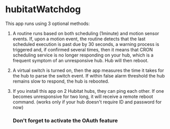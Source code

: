 # hubitatWatchdog

This app runs using 3 optional methods: 

1) A routine runs based on both scheduling (1minute) and motion sensor events. If, upon a motion event, the routine detects that the last scheduled execution is past due by 30 seconds, a warning process is triggered and, if confirmed several times, then it means that CRON scheduling service is no longer responding on your hub, which is a frequent symptom of an unresponsive hub. Hub will then reboot. 

2) A virtual switch is turned on, then the app measures the time it takes for the hub to parse the switch event. If within false alarm threshold the hub remains slow to respond, the hub is rebooted. 

3) If you install this app on 2 Hubitat hubs, they can ping each other. If one becomes unresponsive for two long, it will receive a remote reboot command. (works only if your hub doesn't require ID and password for now) <h3> Don't forget to activate the OAuth feature</h3>
